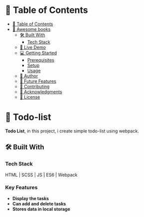# 📗 Table of Contents

- [📗 Table of Contents](#-table-of-contents)
- [📖 Awesome books ](#-awesome-books-)
  - [🛠 Built With ](#-built-with-)
    - [Tech Stack ](#tech-stack-)
  - [🚀 Live Demo ](#-live-demo-)
  - [💻 Getting Started ](#-getting-started-)
    - [Prerequisites](#prerequisites)
    - [Setup](#setup)
    - [Usage](#usage)
  - [👥 Author ](#-author-)
  - [🔭 Future Features ](#-future-features-)
  - [🤝 Contributing ](#-contributing-)
  - [🙏 Acknowledgments ](#-acknowledgments-)
  - [📝 License ](#-license-)

# 📖 Todo-list <a name="about-project"></a>

**Todo List**, in this project, i create simple todo-list using webpack.

## 🛠 Built With <a name="built-with"></a>

### Tech Stack <a name="tech-stack"></a>

HTML | SCSS | JS | ES6 | Webpack

### Key Features <a name="key-features"></a>

- **Display the tasks**
- **Can add and delete tasks**
- **Stores data in local storage**

<p align="right">(<a href="#readme-top">back to top</a>)</p>

## 🚀 Live Demo <a name="live-demo"></a>

- [Live Demo Link](https://huzaifakhan0308.github.io/Todo-list/)

## 💻 Getting Started <a name="getting-started"></a>

To get a local copy up and running, follow these steps.

### Prerequisites

In order to run this project you need:

GIT | A code editor | A web browser

### Setup

Clone this repository to your desired folder:

  `git clone https://github.com/huzaifakhan0308/Todo-list.git`

### Usage

To run the project, open index.html with your preferred web browser or open it with a live server from your code editor

## 👥 Author <a name="author"></a>

👤 **Huzaifa khan**

- GitHub: [@wickathou](https://github.com/huzaifakhan0308)
- LinkedIn: [@javierjhm](https://www.linkedin.com/feed/)
- Instagram: [@digijavi](https://www.instagram.com/huzaifakhan031252/)

## 🔭 Future Features <a name="future-features"></a>

- [ ] **[Browser data storage]**
- [ ] **[New live view]**

## 🤝 Contributing <a name="contributing"></a>

Feel free to check [issues page]().

## 🙏 Acknowledgments <a name="acknowledgements"></a>


Thanks Microverse, learn how to code > [Join Microverse](https://www.microverse.org/?grsf=9m3hq6)

## 📝 License <a name="license"></a>

This project is [MIT](./LICENSE) licensed.

<p align="right">(<a href="#readme-top">back to top</a>)</p>